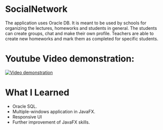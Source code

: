 # SocialNetwork

The application uses Oracle DB. It is meant to be used by schools for organizing the lectures, homeworks and students in general. The students can create groups, chat and make their own profile. Teachers are able to create new homeworks and mark them as completed for specific students.

# Youtube Video demonstration:

[![Video demonstration](https://img.youtube.com/vi/zIGcoHRmbLg/0.jpg)](https://youtu.be/zIGcoHRmbLg)

# What I Learned

* Oracle SQL.
* Multiple-windows application in JavaFX. 
* Responsive UI
* Further improvement of JavaFX skills.
